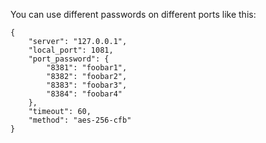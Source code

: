 You can use different passwords on different ports like this:

    {
        "server": "127.0.0.1",
        "local_port": 1081,
        "port_password": {
            "8381": "foobar1",
            "8382": "foobar2",
            "8383": "foobar3",
            "8384": "foobar4"
        },
        "timeout": 60,
        "method": "aes-256-cfb"
    }
